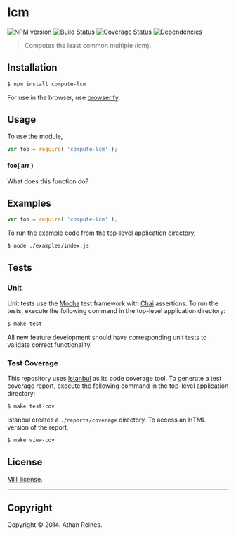 lcm
===
[![NPM version][npm-image]][npm-url] [![Build Status][travis-image]][travis-url] [![Coverage Status][coveralls-image]][coveralls-url] [![Dependencies][dependencies-image]][dependencies-url]

> Computes the least common multiple (lcm).


## Installation

``` bash
$ npm install compute-lcm
```

For use in the browser, use [browserify](https://github.com/substack/node-browserify).


## Usage

To use the module,

``` javascript
var foo = require( 'compute-lcm' );
```

#### foo( arr )

What does this function do?


## Examples

``` javascript
var foo = require( 'compute-lcm' );
```

To run the example code from the top-level application directory,

``` bash
$ node ./examples/index.js
```


## Tests

### Unit

Unit tests use the [Mocha](http://visionmedia.github.io/mocha) test framework with [Chai](http://chaijs.com) assertions. To run the tests, execute the following command in the top-level application directory:

``` bash
$ make test
```

All new feature development should have corresponding unit tests to validate correct functionality.


### Test Coverage

This repository uses [Istanbul](https://github.com/gotwarlost/istanbul) as its code coverage tool. To generate a test coverage report, execute the following command in the top-level application directory:

``` bash
$ make test-cov
```

Istanbul creates a `./reports/coverage` directory. To access an HTML version of the report,

``` bash
$ make view-cov
```


## License

[MIT license](http://opensource.org/licenses/MIT). 


---
## Copyright

Copyright &copy; 2014. Athan Reines.


[npm-image]: http://img.shields.io/npm/v/compute-lcm.svg
[npm-url]: https://npmjs.org/package/compute-lcm

[travis-image]: http://img.shields.io/travis/compute-io/lcm/master.svg
[travis-url]: https://travis-ci.org/compute-io/lcm

[coveralls-image]: https://img.shields.io/coveralls/compute-io/lcm/master.svg
[coveralls-url]: https://coveralls.io/r/compute-io/lcm?branch=master

[dependencies-image]: http://img.shields.io/david/compute-io/lcm.svg
[dependencies-url]: https://david-dm.org/compute-io/lcm

[dev-dependencies-image]: http://img.shields.io/david/dev/compute-io/lcm.svg
[dev-dependencies-url]: https://david-dm.org/dev/compute-io/lcm

[github-issues-image]: http://img.shields.io/github/issues/compute-io/lcm.svg
[github-issues-url]: https://github.com/compute-io/lcm/issues
